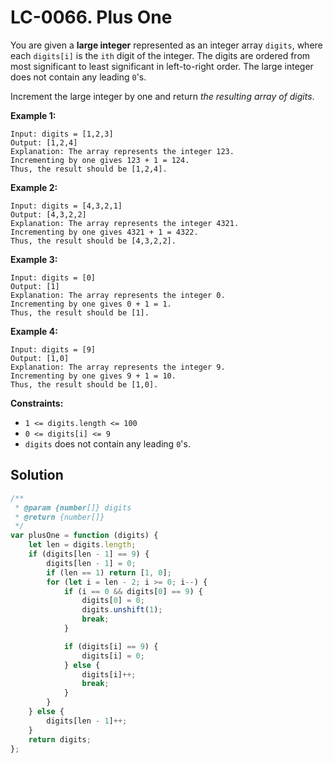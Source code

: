 # LC-0066. Plus One

You are given a **large integer** represented as an integer array `digits`, where each `digits[i]` is the `ith` digit of the integer. The digits are ordered from most significant to least significant in left-to-right order. The large integer does not contain any leading `0`'s.

Increment the large integer by one and return _the resulting array of digits_.

**Example 1:**

```
Input: digits = [1,2,3]
Output: [1,2,4]
Explanation: The array represents the integer 123.
Incrementing by one gives 123 + 1 = 124.
Thus, the result should be [1,2,4].
```

**Example 2:**

```
Input: digits = [4,3,2,1]
Output: [4,3,2,2]
Explanation: The array represents the integer 4321.
Incrementing by one gives 4321 + 1 = 4322.
Thus, the result should be [4,3,2,2].
```

**Example 3:**

```
Input: digits = [0]
Output: [1]
Explanation: The array represents the integer 0.
Incrementing by one gives 0 + 1 = 1.
Thus, the result should be [1].
```

**Example 4:**

```
Input: digits = [9]
Output: [1,0]
Explanation: The array represents the integer 9.
Incrementing by one gives 9 + 1 = 10.
Thus, the result should be [1,0].
```

**Constraints:**

-   `1 <= digits.length <= 100`
-   `0 <= digits[i] <= 9`
-   `digits` does not contain any leading `0`'s.

## Solution

```javascript
/**
 * @param {number[]} digits
 * @return {number[]}
 */
var plusOne = function (digits) {
    let len = digits.length;
    if (digits[len - 1] == 9) {
        digits[len - 1] = 0;
        if (len == 1) return [1, 0];
        for (let i = len - 2; i >= 0; i--) {
            if (i == 0 && digits[0] == 9) {
                digits[0] = 0;
                digits.unshift(1);
                break;
            }

            if (digits[i] == 9) {
                digits[i] = 0;
            } else {
                digits[i]++;
                break;
            }
        }
    } else {
        digits[len - 1]++;
    }
    return digits;
};
```
